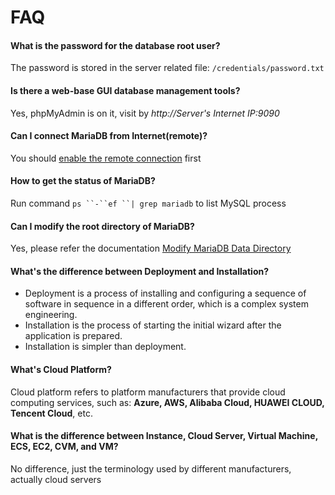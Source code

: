 # FAQ

#### What is the password for the database root user?

The password is stored in the server related file: `/credentials/password.txt`

#### Is there a web-base GUI database management tools?

Yes, phpMyAdmin is on it, visit by *http://Server's Internet IP:9090*

#### Can I connect MariaDB from Internet(remote)?

You should [enable the remote connection](/zh/solution-remote.md) first

#### How to get the status of MariaDB?

Run command `ps ``-``ef ``| grep mariadb` to list MySQL process

#### Can I modify the root directory of MariaDB?

Yes, please refer the documentation [Modify MariaDB Data Directory](/solution-more.html#modify-mariadb-data-directory)

#### What's the difference between Deployment and Installation?

- Deployment is a process of installing and configuring a sequence of software in sequence in a different order, which is a complex system engineering.  
- Installation is the process of starting the initial wizard after the application is prepared.  
- Installation is simpler than deployment. 

#### What's Cloud Platform?

Cloud platform refers to platform manufacturers that provide cloud computing services, such as: **Azure, AWS, Alibaba Cloud, HUAWEI CLOUD, Tencent Cloud**, etc.

#### What is the difference between Instance, Cloud Server, Virtual Machine, ECS, EC2, CVM, and VM?

No difference, just the terminology used by different manufacturers, actually cloud servers
